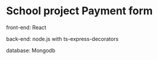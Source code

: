 # School project Payment form

front-end: React

back-end: node.js with ts-express-decorators

database: Mongodb
